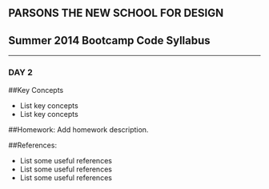 ## PARSONS THE NEW SCHOOL FOR DESIGN
## Summer 2014 Bootcamp Code Syllabus
-------------------------------------------------------------------

### DAY 2

##Key Concepts
* List key concepts
* List key concepts
  
##Homework:
Add homework description.

##References:
* List some useful references
* List some useful references
* List some useful references